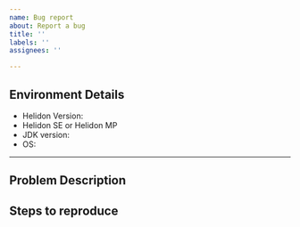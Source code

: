 ```yaml
---
name: Bug report
about: Report a bug
title: ''
labels: ''
assignees: ''

---
```


## Environment Details
* Helidon Version:
* Helidon SE or Helidon MP
* JDK version:
* OS:

----------

## Problem Description
[//]: # "Describe the bug in detail highlighting current behavior vs expected behavior"
[//]: # "State if the problem is easily reproducible or happens intermittently"
[//]: # "Include stack traces or command outputs"

## Steps to reproduce
[//]: # "Step by step instructions to reproduce the problem"
[//]: # "Provide sample code/application if relevant"


